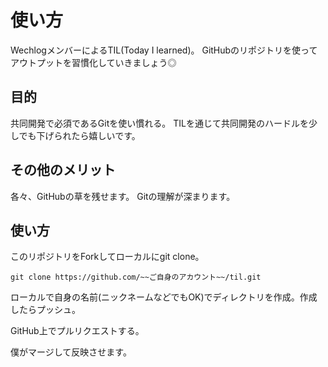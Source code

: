 # 使い方
WechlogメンバーによるTIL(Today I learned)。
GitHubのリポジトリを使ってアウトプットを習慣化していきましょう◎

## 目的
共同開発で必須であるGitを使い慣れる。
TILを通じて共同開発のハードルを少しでも下げられたら嬉しいです。

## その他のメリット
各々、GitHubの草を残せます。
Gitの理解が深まります。

## 使い方
このリポジトリをForkしてローカルにgit clone。

```
git clone https://github.com/~~ご自身のアカウント~~/til.git
```

ローカルで自身の名前(ニックネームなどでもOK)でディレクトリを作成。作成したらプッシュ。

GitHub上でプルリクエストする。

僕がマージして反映させます。